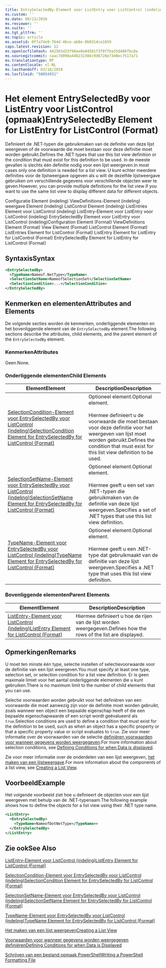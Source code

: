 ```yaml
---
title: EntrySelectedBy-Element voor ListEntry voor ListControl (indeling) | Microsoft Docs
ms.custom: ''
ms.date: 09/13/2016
ms.reviewer: ''
ms.suite: ''
ms.tgt_pltfrm: ''
ms.topic: article
ms.assetid: 0f7a74e9-764d-46ce-ab8e-8b9314ce1659
caps.latest.revision: 12
ms.openlocfilehash: 442565d25f60ae8e04501f3f9ffba35d486fbc8a
ms.sourcegitcommit: caac7d098a448232304c9d6728e7340ec7517a71
ms.translationtype: MT
ms.contentlocale: nl-NL
ms.lasthandoff: 03/16/2019
ms.locfileid: "58054931"
---
```

# <a name="entryselectedby-element-for-listentry-for-listcontrol-format"></a><span data-ttu-id="f3791-102">Het element EntrySelectedBy voor ListEntry voor ListControl (opmaak)</span><span class="sxs-lookup"><span data-stu-id="f3791-102">EntrySelectedBy Element for ListEntry for ListControl (Format)</span></span>

<span data-ttu-id="f3791-103">Definieert de .NET-typen die gebruikmaken van de definitie van deze lijst weergeven of de voorwaarde die moet bestaan voor deze definitie moet worden gebruikt.</span><span class="sxs-lookup"><span data-stu-id="f3791-103">Defines the .NET types that use this list view definition or the condition that must exist for this definition to be used.</span></span> <span data-ttu-id="f3791-104">In de meeste gevallen is slechts één definitie nodig voor een lijst weergeven.</span><span class="sxs-lookup"><span data-stu-id="f3791-104">In most cases only one definition is needed for a list view.</span></span> <span data-ttu-id="f3791-105">U kunt echter meerdere definities voor de lijstweergave opgeven als u wilt de dezelfde lijstweergave gebruiken om verschillende gegevens voor verschillende objecten weer te geven.</span><span class="sxs-lookup"><span data-stu-id="f3791-105">However, you can provide multiple definitions for the list view if you want to use the same list view to display different data for different objects.</span></span>

<span data-ttu-id="f3791-106">Configuratie Element (indeling) ViewDefinitions-Element (indeling) weergave Element (indeling) ListControl Element (indeling) ListEntries Element voor ListControl (indeling) ListEntry-Element voor ListEntry voor ListControl (indeling) EntrySelectedBy Element voor ListEntry voor ListControl (indeling)</span><span class="sxs-lookup"><span data-stu-id="f3791-106">Configuration Element (Format) ViewDefinitions Element (Format) View Element (Format) ListControl Element (Format) ListEntries Element for ListControl (Format) ListEntry Element for ListEntry for ListControl (Format) EntrySelectedBy Element for ListEntry for ListControl (Format)</span></span>

## <a name="syntax"></a><span data-ttu-id="f3791-107">Syntaxis</span><span class="sxs-lookup"><span data-stu-id="f3791-107">Syntax</span></span>

```xml
<EntrySelectedBy>
  <TypeName>Nameof.NetType</TypeName>
  <SelectionSetName>NameofSelectionSet</SelectionSetName>
  <SelectionCondition>...</SelectionCondition>
</EntrySelectedBy>
```

## <a name="attributes-and-elements"></a><span data-ttu-id="f3791-108">Kenmerken en elementen</span><span class="sxs-lookup"><span data-stu-id="f3791-108">Attributes and Elements</span></span>

<span data-ttu-id="f3791-109">De volgende secties worden de kenmerken, onderliggende elementen en het bovenliggende element van de `EntrySelectedBy` element.</span><span class="sxs-lookup"><span data-stu-id="f3791-109">The following sections describe the attributes, child elements, and the parent element of the `EntrySelectedBy` element.</span></span>

### <a name="attributes"></a><span data-ttu-id="f3791-110">Kenmerken</span><span class="sxs-lookup"><span data-stu-id="f3791-110">Attributes</span></span>

<span data-ttu-id="f3791-111">Geen.</span><span class="sxs-lookup"><span data-stu-id="f3791-111">None.</span></span>

### <a name="child-elements"></a><span data-ttu-id="f3791-112">Onderliggende elementen</span><span class="sxs-lookup"><span data-stu-id="f3791-112">Child Elements</span></span>

|<span data-ttu-id="f3791-113">Element</span><span class="sxs-lookup"><span data-stu-id="f3791-113">Element</span></span>|<span data-ttu-id="f3791-114">Description</span><span class="sxs-lookup"><span data-stu-id="f3791-114">Description</span></span>|
|-------------|-----------------|
|[<span data-ttu-id="f3791-115">SelectionCondition-Element voor EntrySelectedBy voor ListControl (indeling)</span><span class="sxs-lookup"><span data-stu-id="f3791-115">SelectionCondition Element for EntrySelectedBy for ListControl  (Format)</span></span>](./selectioncondition-element-for-entryselectedby-for-listcontrol-format.md)|<span data-ttu-id="f3791-116">Optioneel element.</span><span class="sxs-lookup"><span data-stu-id="f3791-116">Optional element.</span></span><br /><br /> <span data-ttu-id="f3791-117">Hiermee definieert u de voorwaarde die moet bestaan voor deze definitie voor het weergeven van lijst moet worden gebruikt.</span><span class="sxs-lookup"><span data-stu-id="f3791-117">Defines the condition that must exist for this list view definition to be used.</span></span>|
|[<span data-ttu-id="f3791-118">SelectionSetName-Element voor EntrySelectedBy voor ListControl (indeling)</span><span class="sxs-lookup"><span data-stu-id="f3791-118">SelectionSetName Element for EntrySelectedBy for ListControl (Format)</span></span>](./selectionsetname-element-for-entryselectedby-for-listcontrol-format.md)|<span data-ttu-id="f3791-119">Optioneel element.</span><span class="sxs-lookup"><span data-stu-id="f3791-119">Optional element.</span></span><br /><br /> <span data-ttu-id="f3791-120">Hiermee geeft u een set van .NET-typen die gebruikmaken van de definitie van deze lijst weergeven.</span><span class="sxs-lookup"><span data-stu-id="f3791-120">Specifies a set of .NET types that use this list view definition.</span></span>|
|[<span data-ttu-id="f3791-121">TypeName-Element voor EntrySelectedBy voor ListControl (indeling)</span><span class="sxs-lookup"><span data-stu-id="f3791-121">TypeName Element for EntrySelectedBy for ListControl (Format)</span></span>](./typename-element-for-entryselectedby-for-listcontrol-format.md)|<span data-ttu-id="f3791-122">Optioneel element.</span><span class="sxs-lookup"><span data-stu-id="f3791-122">Optional element.</span></span><br /><br /> <span data-ttu-id="f3791-123">Hiermee geeft u een .NET-type dat gebruikmaakt van de definitie van deze lijst weergeven.</span><span class="sxs-lookup"><span data-stu-id="f3791-123">Specifies a .NET type that uses this list view definition.</span></span>|

### <a name="parent-elements"></a><span data-ttu-id="f3791-124">Bovenliggende elementen</span><span class="sxs-lookup"><span data-stu-id="f3791-124">Parent Elements</span></span>

|<span data-ttu-id="f3791-125">Element</span><span class="sxs-lookup"><span data-stu-id="f3791-125">Element</span></span>|<span data-ttu-id="f3791-126">Description</span><span class="sxs-lookup"><span data-stu-id="f3791-126">Description</span></span>|
|-------------|-----------------|
|[<span data-ttu-id="f3791-127">ListEntry-Element voor ListControl (indeling)</span><span class="sxs-lookup"><span data-stu-id="f3791-127">ListEntry Element for ListControl (Format)</span></span>](./listentry-element-for-listcontrol-format.md)|<span data-ttu-id="f3791-128">Hiermee definieert u hoe de rijen van de lijst worden weergegeven.</span><span class="sxs-lookup"><span data-stu-id="f3791-128">Defines how the rows of the list are displayed.</span></span>|

## <a name="remarks"></a><span data-ttu-id="f3791-129">Opmerkingen</span><span class="sxs-lookup"><span data-stu-id="f3791-129">Remarks</span></span>

<span data-ttu-id="f3791-130">U moet ten minste één type, selectie instellen of selectievoorwaarde voor de definitie van een lijst weergeven.</span><span class="sxs-lookup"><span data-stu-id="f3791-130">You must specify at least one type, selection set, or selection condition for a list view definition.</span></span> <span data-ttu-id="f3791-131">Er is geen maximale limiet voor het aantal onderliggende elementen die u kunt gebruiken.</span><span class="sxs-lookup"><span data-stu-id="f3791-131">There is no maximum limit to the number of child elements that you can use.</span></span>

<span data-ttu-id="f3791-132">Selectie voorwaarden worden gebruikt voor het definiëren van een voorwaarde die moet aanwezig zijn voor de definitie moet worden gebruikt, zoals wanneer een object een bepaalde eigenschap heeft of die een bepaalde eigenschapwaarde of een script wordt geëvalueerd als `true`.</span><span class="sxs-lookup"><span data-stu-id="f3791-132">Selection conditions are used to define a condition that must exist for the definition to be used, such as when an object has a specific property or that a specific property value or script evaluates to `true`.</span></span> <span data-ttu-id="f3791-133">Zie voor meer informatie over de voorwaarden van de selectie [definiëren voorwaarden voor wanneer gegevens worden weergegeven](./defining-conditions-for-displaying-data.md).</span><span class="sxs-lookup"><span data-stu-id="f3791-133">For more information about selection conditions, see [Defining Conditions for when Data is displayed](./defining-conditions-for-displaying-data.md).</span></span>

<span data-ttu-id="f3791-134">Zie voor meer informatie over de onderdelen van een lijst weergeven, [het maken van een lijstweergave](./creating-a-list-view.md).</span><span class="sxs-lookup"><span data-stu-id="f3791-134">For more information about the components of a list view, see [Creating a List View](./creating-a-list-view.md).</span></span>

## <a name="example"></a><span data-ttu-id="f3791-135">Voorbeeld</span><span class="sxs-lookup"><span data-stu-id="f3791-135">Example</span></span>

<span data-ttu-id="f3791-136">Het volgende voorbeeld ziet hoe u definieert de objecten voor een lijst weergeven met behulp van de .NET-typenaam.</span><span class="sxs-lookup"><span data-stu-id="f3791-136">The following example shows how to define the objects for a list view using their .NET type name.</span></span>

```xml
<ListEntry>
  <EntrySelectedBy>
    <TypeName>NameofDotNetType</TypeName>>
  </EntrySelectedBy>
</ListEntry>
```

## <a name="see-also"></a><span data-ttu-id="f3791-137">Zie ook</span><span class="sxs-lookup"><span data-stu-id="f3791-137">See Also</span></span>

[<span data-ttu-id="f3791-138">ListEntry-Element voor ListControl (indeling)</span><span class="sxs-lookup"><span data-stu-id="f3791-138">ListEntry Element for ListControl (Format)</span></span>](./listentry-element-for-listcontrol-format.md)

[<span data-ttu-id="f3791-139">SelectionCondition-Element voor EntrySelectedBy voor ListControl (indeling)</span><span class="sxs-lookup"><span data-stu-id="f3791-139">SelectionCondition Element for EntrySelectedBy for ListControl (Format)</span></span>](./selectioncondition-element-for-entryselectedby-for-listcontrol-format.md)

[<span data-ttu-id="f3791-140">SelectionSetName-Element voor EntrySelectedBy voor ListControl (indeling)</span><span class="sxs-lookup"><span data-stu-id="f3791-140">SelectionSetName Element for EntrySelectedBy for ListControl (Format)</span></span>](./selectionsetname-element-for-entryselectedby-for-listcontrol-format.md)

[<span data-ttu-id="f3791-141">TypeName-Element voor EntrySelectedBy voor ListControl (indeling)</span><span class="sxs-lookup"><span data-stu-id="f3791-141">TypeName Element for EntrySelectedBy for ListControl (Format)</span></span>](./typename-element-for-entryselectedby-for-listcontrol-format.md)

[<span data-ttu-id="f3791-142">Het maken van een lijst weergeven</span><span class="sxs-lookup"><span data-stu-id="f3791-142">Creating a List View</span></span>](./creating-a-list-view.md)

[<span data-ttu-id="f3791-143">Voorwaarden voor wanneer gegevens worden weergegeven definiëren</span><span class="sxs-lookup"><span data-stu-id="f3791-143">Defining Conditions for when Data is Displayed</span></span>](./defining-conditions-for-displaying-data.md)

[<span data-ttu-id="f3791-144">Schrijven van een bestand opmaak PowerShell</span><span class="sxs-lookup"><span data-stu-id="f3791-144">Writing a PowerShell Formatting File</span></span>](./writing-a-powershell-formatting-file.md)

